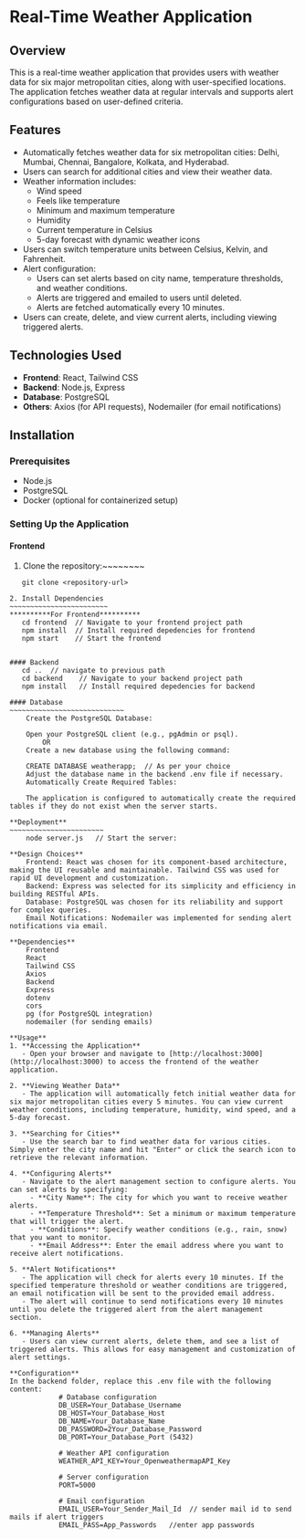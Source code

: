 # Real-Time Weather Application

## Overview
This is a real-time weather application that provides users with weather data for six major metropolitan cities, along with user-specified locations. The application fetches weather data at regular intervals and supports alert configurations based on user-defined criteria.

## Features
- Automatically fetches weather data for six metropolitan cities: Delhi, Mumbai, Chennai, Bangalore, Kolkata, and Hyderabad.
- Users can search for additional cities and view their weather data.
- Weather information includes:
  - Wind speed
  - Feels like temperature
  - Minimum and maximum temperature
  - Humidity
  - Current temperature in Celsius
  - 5-day forecast with dynamic weather icons
- Users can switch temperature units between Celsius, Kelvin, and Fahrenheit.
- Alert configuration:
  - Users can set alerts based on city name, temperature thresholds, and weather conditions.
  - Alerts are triggered and emailed to users until deleted.
  - Alerts are fetched automatically every 10 minutes.
- Users can create, delete, and view current alerts, including viewing triggered alerts.

## Technologies Used
- **Frontend**: React, Tailwind CSS
- **Backend**: Node.js, Express
- **Database**: PostgreSQL
- **Others**: Axios (for API requests), Nodemailer (for email notifications)

## Installation

### Prerequisites
- Node.js
- PostgreSQL
- Docker (optional for containerized setup)

### Setting Up the Application

#### Frontend
1. Clone the repository:~~~~~~~~
~~~~~~~~~~~~~~~~~~~~~~~~~~~~~~~~
   git clone <repository-url>

2. Install Dependencies
~~~~~~~~~~~~~~~~~~~~~~~~
**********For Frontend**********
   cd frontend  // Navigate to your frontend project path
   npm install  // Install required depedencies for frontend
   npm start    // Start the frontend


#### Backend
   cd ..  // navigate to previous path
   cd backend    // Navigate to your backend project path
   npm install   // Install required depedencies for backend

#### Database
~~~~~~~~~~~~~~~~~~~~~~~~~~~~
    Create the PostgreSQL Database:
    
    Open your PostgreSQL client (e.g., pgAdmin or psql).
        OR
    Create a new database using the following command:
    
    CREATE DATABASE weatherapp;  // As per your choice
    Adjust the database name in the backend .env file if necessary.
    Automatically Create Required Tables:
    
    The application is configured to automatically create the required tables if they do not exist when the server starts.

**Deployment**
~~~~~~~~~~~~~~~~~~~~~~~
    node server.js   // Start the server:

**Design Choices**
    Frontend: React was chosen for its component-based architecture, making the UI reusable and maintainable. Tailwind CSS was used for rapid UI development and customization.
    Backend: Express was selected for its simplicity and efficiency in building RESTful APIs.
    Database: PostgreSQL was chosen for its reliability and support for complex queries.
    Email Notifications: Nodemailer was implemented for sending alert notifications via email.

**Dependencies**
    Frontend
    React
    Tailwind CSS
    Axios
    Backend
    Express
    dotenv
    cors
    pg (for PostgreSQL integration)
    nodemailer (for sending emails)

**Usage**
1. **Accessing the Application**
   - Open your browser and navigate to [http://localhost:3000](http://localhost:3000) to access the frontend of the weather application.

2. **Viewing Weather Data**
   - The application will automatically fetch initial weather data for six major metropolitan cities every 5 minutes. You can view current weather conditions, including temperature, humidity, wind speed, and a 5-day forecast.

3. **Searching for Cities**
   - Use the search bar to find weather data for various cities. Simply enter the city name and hit "Enter" or click the search icon to retrieve the relevant information.

4. **Configuring Alerts**
   - Navigate to the alert management section to configure alerts. You can set alerts by specifying:
     - **City Name**: The city for which you want to receive weather alerts.
     - **Temperature Threshold**: Set a minimum or maximum temperature that will trigger the alert.
     - **Conditions**: Specify weather conditions (e.g., rain, snow) that you want to monitor.
     - **Email Address**: Enter the email address where you want to receive alert notifications.

5. **Alert Notifications**
   - The application will check for alerts every 10 minutes. If the specified temperature threshold or weather conditions are triggered, an email notification will be sent to the provided email address.
   - The alert will continue to send notifications every 10 minutes until you delete the triggered alert from the alert management section.

6. **Managing Alerts**
   - Users can view current alerts, delete them, and see a list of triggered alerts. This allows for easy management and customization of alert settings.

**Configuration**
In the backend folder, replace this .env file with the following content:
            # Database configuration
            DB_USER=Your_Database_Username
            DB_HOST=Your_Database_Host
            DB_NAME=Your_Database_Name
            DB_PASSWORD=2Your_Database_Password
            DB_PORT=Your_Database_Port (5432)
            
            # Weather API configuration
            WEATHER_API_KEY=Your_OpenweathermapAPI_Key
            
            # Server configuration
            PORT=5000
            
            # Email configuration
            EMAIL_USER=Your_Sender_Mail_Id  // sender mail id to send mails if alert triggers
            EMAIL_PASS=App_Passwords   //enter app passwords
